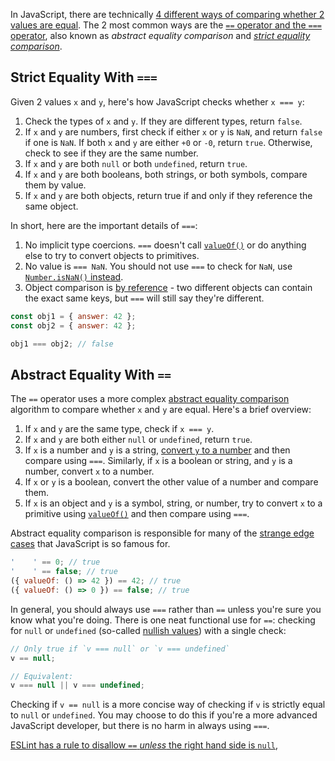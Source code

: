 In JavaScript, there are technically [4 different ways of comparing whether 2 values are equal](https://developer.mozilla.org/en-US/docs/Web/JavaScript/Equality_comparisons_and_sameness). The 2 most common ways are the [`==` operator and the `===` operator](https://codeburst.io/javascript-showdown-vs-7be792be15b5), also known as _abstract equality comparison_ and [_strict equality comparison_](https://www.ecma-international.org/ecma-262/10.0/index.html#sec-strict-equality-comparison).

Strict Equality With `===`
--------------------------

Given 2 values `x` and `y`, here's how JavaScript checks whether `x === y`:

1. Check the types of `x` and `y`. If they are different types, return `false`.
2. If `x` and `y` are numbers, first check if either `x` or `y` is `NaN`, and return `false` if one is `NaN`. If both `x` and `y` are either `+0` or `-0`, return `true`. Otherwise, check to see if they are the same number.
3. If `x` and `y` are both `null` or both `undefined`, return `true`.
4. If `x` and `y` are both booleans, both strings, or both symbols, compare them by value.
5. If `x` and `y` are both objects, return true if and only if they reference the same object.

In short, here are the important details of `===`:

1. No implicit type coercions. `===` doesn't call [`valueOf()`](/tutorials/fundamentals/valueof) or do anything else to try to convert objects to primitives.
2. No value is `=== NaN`. You should not use `===` to check for `NaN`, use [`Number.isNaN()` instead](https://developer.mozilla.org/en-US/docs/Web/JavaScript/Reference/Global_Objects/Number/isNaN).
3. Object comparison is [by reference](http://adripofjavascript.com/blog/drips/object-equality-in-javascript.html) - two different objects can contain the exact same keys, but `===` will still say they're different.

```javascript
const obj1 = { answer: 42 };
const obj2 = { answer: 42 };

obj1 === obj2; // false
```

Abstract Equality With `==`
---------------------------

The `==` operator uses a more complex [abstract equality comparison](https://www.ecma-international.org/ecma-262/10.0/index.html#sec-abstract-equality-comparison) algorithm to compare whether `x` and `y` are equal. Here's a brief overview:

1. If `x` and `y` are the same type, check if `x === y`.
2. If `x` and `y` are both either `null` or `undefined`, return `true`.
3. If `x` is a number and `y` is a string, [convert `y` to a number](https://www.ecma-international.org/ecma-262/10.0/index.html#sec-tonumber) and then compare using `===`. Similarly, if `x` is a boolean or string, and `y` is a number, convert `x` to a number.
3. If `x` or `y` is a boolean, convert the other value of a number and compare them.
4. If `x` is an object and `y` is a symbol, string, or number, try to convert `x` to a primitive using [`valueOf()`](/tutorials/fundamentals/valueof) and then compare using `===`.

Abstract equality comparison is responsible for many of the [strange edge cases](https://www.destroyallsoftware.com/talks/wat) that JavaScript is so famous for.

```javascript
'    ' == 0; // true
'    ' == false; // true
({ valueOf: () => 42 }) == 42; // true
({ valueOf: () => 0 }) == false; // true
```

In general, you should always use `===` rather than `==` unless you're sure
you know what you're doing. There is one neat functional use for `==`: checking for `null` or `undefined` (so-called [nullish values](/tutorials/fundamentals/falsy#nullish-values)) with a single check:

```javascript
// Only true if `v === null` or `v === undefined`
v == null;

// Equivalent:
v === null || v === undefined;
```

Checking if `v == null` is a more concise way of checking if `v` is strictly
equal to `null` or `undefined`. You may choose to do this if you're a more
advanced JavaScript developer, but there is no harm in always using `===`.

[ESLint has a rule to disallow `==` _unless_ the right hand side is `null`](https://eslint.org/docs/rules/eqeqeq#allow-null), 
